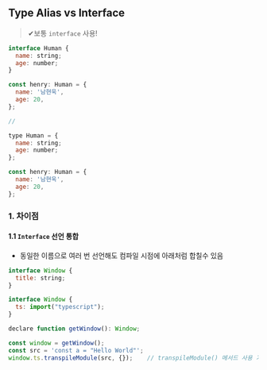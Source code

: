 ## Type Alias vs Interface
> ✔보통 `interface` 사용!
```javascript
interface Human {
  name: string;
  age: number;
}

const henry: Human = {
  name: '남현욱',
  age: 20,
};

//

type Human = {
  name: string;
  age: number;
};

const henry: Human = {
  name: '남현욱',
  age: 20,
};
```

### 1. 차이점
#### 1.1 `Interface` 선언 통합
- 동일한 이름으로 여러 번 선언해도 컴파일 시점에 아래처럼 합칠수 있음 


```javascript
interface Window {
  title: string;
}

interface Window {
  ts: import("typescript");
}

declare function getWindow(): Window;

const window = getWindow();
const src = 'const a = "Hello World"';
window.ts.transpileModule(src, {});    // transpileModule() 메서드 사용 가능
```

